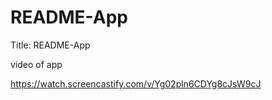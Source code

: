 # README-App
Title:
README-App

video of app

https://watch.screencastify.com/v/Yg02pln6CDYg8cJsW9cJ